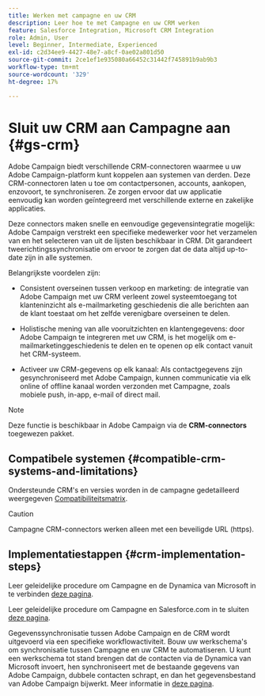 ```yaml
---
title: Werken met campagne en uw CRM
description: Leer hoe te met Campagne en uw CRM werken
feature: Salesforce Integration, Microsoft CRM Integration
role: Admin, User
level: Beginner, Intermediate, Experienced
exl-id: c2d34ee9-4427-48e7-a8cf-0ae02a801d50
source-git-commit: 2ce1ef1e935080a66452c31442f745891b9ab9b3
workflow-type: tm+mt
source-wordcount: '329'
ht-degree: 17%

---
```


# Sluit uw CRM aan Campagne aan {#gs-crm}

Adobe Campaign biedt verschillende CRM-connectoren waarmee u uw Adobe Campaign-platform kunt koppelen aan systemen van derden. Deze CRM-connectoren laten u toe om contactpersonen, accounts, aankopen, enzovoort, te synchroniseren. Ze zorgen ervoor dat uw applicatie eenvoudig kan worden geïntegreerd met verschillende externe en zakelijke applicaties.

Deze connectors maken snelle en eenvoudige gegevensintegratie mogelijk: Adobe Campaign verstrekt een specifieke medewerker voor het verzamelen van en het selecteren van uit de lijsten beschikbaar in CRM. Dit garandeert tweerichtingssynchronisatie om ervoor te zorgen dat de data altijd up-to-date zijn in alle systemen.

Belangrijkste voordelen zijn:

* Consistent overseinen tussen verkoop en marketing: de integratie van Adobe Campaign met uw CRM verleent zowel systeemtoegang tot klanteninzicht als e-mailmarketing geschiedenis die alle berichten aan de klant toestaat om het zelfde verenigbare overseinen te delen.

* Holistische mening van alle vooruitzichten en klantengegevens: door Adobe Campaign te integreren met uw CRM, is het mogelijk om e-mailmarketinggeschiedenis te delen en te openen op elk contact vanuit het CRM-systeem.

* Activeer uw CRM-gegevens op elk kanaal: Als contactgegevens zijn gesynchroniseerd met Adobe Campaign, kunnen communicatie via elk online of offline kanaal worden verzonden met Campagne, zoals mobiele push, in-app, e-mail of direct mail.


>[!NOTE]
>
>Deze functie is beschikbaar in Adobe Campaign via de **CRM-connectors** toegewezen pakket.

## Compatibele systemen {#compatible-crm-systems-and-limitations}

Ondersteunde CRM&#39;s en versies worden in de campagne gedetailleerd weergegeven [Compatibiliteitsmatrix](../start/compatibility-matrix.md).

>[!CAUTION]
>
> Campagne CRM-connectors werken alleen met een beveiligde URL (https).

## Implementatiestappen {#crm-implementation-steps}

Leer geleidelijke procedure om Campagne en de Dynamica van Microsoft in te verbinden [deze pagina](ac-ms-dyn.md).

Leer geleidelijke procedure om Campagne en Salesforce.com in te sluiten [deze pagina](ac-sfdc.md).

Gegevenssynchronisatie tussen Adobe Campaign en de CRM wordt uitgevoerd via een specifieke workflowactiviteit. Bouw uw werkschema&#39;s om synchronisatie tussen Campagne en uw CRM te automatiseren. U kunt een werkschema tot stand brengen dat de contacten via de Dynamica van Microsoft invoert, hen synchroniseert met de bestaande gegevens van Adobe Campaign, dubbele contacten schrapt, en dan het gegevensbestand van Adobe Campaign bijwerkt. Meer informatie in [deze pagina](crm-data-sync.md).
